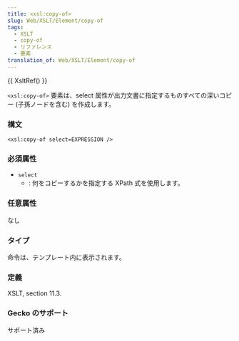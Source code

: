 ```yaml
---
title: <xsl:copy-of>
slug: Web/XSLT/Element/copy-of
tags:
  - XSLT
  - copy-of
  - リファレンス
  - 要素
translation_of: Web/XSLT/Element/copy-of
---
```

{{ XsltRef() }}

`<xsl:copy-of>` 要素は、select 属性が出力文書に指定するものすべての深いコピー (子孫ノードを含む) を作成します。

### 構文

```
<xsl:copy-of select=EXPRESSION />
```

### 必須属性

- `select`
  - : 何をコピーするかを指定する XPath 式を使用します。

### 任意属性

なし

### タイプ

命令は、テンプレート内に表示されます。

### 定義

XSLT, section 11.3.

### Gecko のサポート

サポート済み

